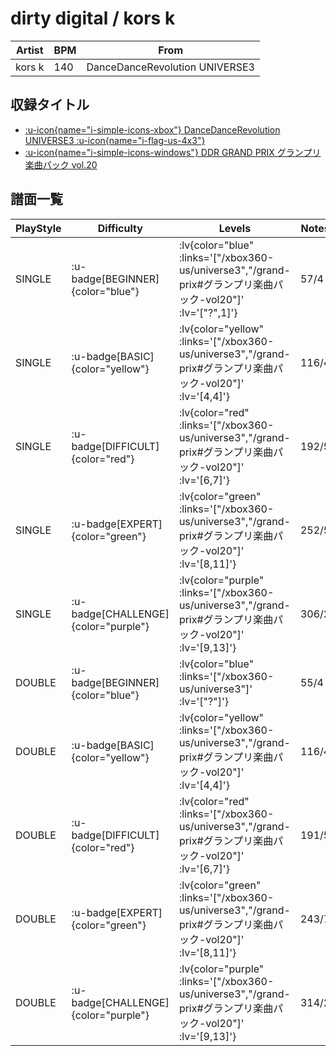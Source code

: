# dirty digital / kors k

|Artist|BPM|From|
|------|---|----|
|kors k|140|DanceDanceRevolution UNIVERSE3|

## 収録タイトル

- [ :u-icon{name="i-simple-icons-xbox"} DanceDanceRevolution UNIVERSE3 :u-icon{name="i-flag-us-4x3"} ](/xbox360-us/universe3)
- [ :u-icon{name="i-simple-icons-windows"} DDR GRAND PRIX グランプリ楽曲パック vol.20](/grand-prix#グランプリ楽曲パック-vol20)

## 譜面一覧

|PlayStyle|Difficulty|Levels|Notes|Movie|
|---------|----------|------|-----|-----|
|SINGLE| :u-badge[BEGINNER]{color="blue"} | :lv{color="blue" :links='["/xbox360-us/universe3","/grand-prix#グランプリ楽曲パック-vol20"]' :lv='["?",1]'} |57/4||
|SINGLE| :u-badge[BASIC]{color="yellow"} | :lv{color="yellow" :links='["/xbox360-us/universe3","/grand-prix#グランプリ楽曲パック-vol20"]' :lv='[4,4]'} |116/4||
|SINGLE| :u-badge[DIFFICULT]{color="red"} | :lv{color="red" :links='["/xbox360-us/universe3","/grand-prix#グランプリ楽曲パック-vol20"]' :lv='[6,7]'} |192/5||
|SINGLE| :u-badge[EXPERT]{color="green"} | :lv{color="green" :links='["/xbox360-us/universe3","/grand-prix#グランプリ楽曲パック-vol20"]' :lv='[8,11]'} |252/5||
|SINGLE| :u-badge[CHALLENGE]{color="purple"} | :lv{color="purple" :links='["/xbox360-us/universe3","/grand-prix#グランプリ楽曲パック-vol20"]' :lv='[9,13]'} |306/2||
|DOUBLE| :u-badge[BEGINNER]{color="blue"} | :lv{color="blue" :links='["/xbox360-us/universe3"]' :lv='["?"]'} |55/4||
|DOUBLE| :u-badge[BASIC]{color="yellow"} | :lv{color="yellow" :links='["/xbox360-us/universe3","/grand-prix#グランプリ楽曲パック-vol20"]' :lv='[4,4]'} |116/4||
|DOUBLE| :u-badge[DIFFICULT]{color="red"} | :lv{color="red" :links='["/xbox360-us/universe3","/grand-prix#グランプリ楽曲パック-vol20"]' :lv='[6,7]'} |191/5||
|DOUBLE| :u-badge[EXPERT]{color="green"} | :lv{color="green" :links='["/xbox360-us/universe3","/grand-prix#グランプリ楽曲パック-vol20"]' :lv='[8,11]'} |243/7||
|DOUBLE| :u-badge[CHALLENGE]{color="purple"} | :lv{color="purple" :links='["/xbox360-us/universe3","/grand-prix#グランプリ楽曲パック-vol20"]' :lv='[9,13]'} |314/2||

